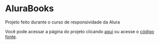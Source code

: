 <h1>AluraBooks</h1>
Projeto feito durante o curso de responsividade da Alura

Você pode acessar a página do projeto clicando <a href="https://alura-books-sable.vercel.app/">aqui</a> ou acesse o <a href="https://github.com/EricArimura/AluraBooks">código fonte</a>.
